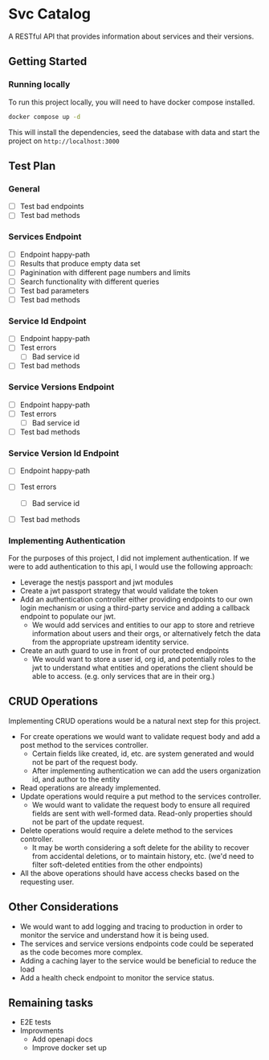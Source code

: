 # Svc Catalog

A RESTful API that provides information about services and their versions.

## Getting Started
### Running locally

To run this project locally, you will need to have docker compose installed.

```bash
docker compose up -d
```

This will install the dependencies, seed the database with data and start
the project on `http://localhost:3000`

## Test Plan
### General
- [ ] Test bad endpoints
- [ ] Test bad methods

### Services Endpoint
- [ ] Endpoint happy-path
- [ ] Results that produce empty data set
- [ ] Paginination with different page numbers and limits
- [ ] Search functionality with different queries
- [ ] Test bad parameters
- [ ] Test bad methods

### Service Id Endpoint
- [ ] Endpoint happy-path
- [ ] Test errors 
    - [ ] Bad service id
- [ ] Test bad methods

### Service Versions Endpoint
- [ ] Endpoint happy-path
- [ ] Test errors 
    - [ ] Bad service id
- [ ] Test bad methods

### Service Version Id Endpoint
- [ ] Endpoint happy-path
- [ ] Test errors 
    - [ ] Bad service id
- [ ] Test bad methods


### Implementing Authentication
For the purposes of this project, I did not implement authentication. If we were
to add authentication to this api, I would use the following approach:
- Leverage the nestjs passport and jwt modules
- Create a jwt passport strategy that would validate the token
- Add an authentication controller either providing endpoints to our own login
mechanism or using a third-party service and adding a callback endpoint to
populate our jwt.
    - We would add services and entities to our app to store and retrieve
    information about users and their orgs, or alternatively fetch the data from the
    appropriate upstream identity service.
- Create an auth guard to use in front of our protected endpoints
    - We would want to store a user id, org id, and potentially roles to the jwt
    to understand what entities and operations the client should be able to
    access. (e.g. only services that are in their org.)

## CRUD Operations
Implementing CRUD operations would be a natural next step for this project.

- For create operations we would want to validate request body and add a post
method to the services controller.
    - Certain fields like created, id, etc. are system generated and would not
    be part of the request body.
    - After implementing authentication we can add the users organization id,
    and author to the entity
- Read operations are already implemented.
- Update operations would require a put method to the services controller.
    - We would want to validate the request body to ensure all required fields
    are sent with well-formed data. Read-only properties should not be part of
    the update request.
- Delete operations would require a delete method to the services controller.
    - It may be worth considering a soft delete for the ability to recover from
    accidental deletions, or to maintain history, etc. (we'd need to filter soft-deleted
    entities from the other endpoints)
- All the above operations should have access checks based on the requesting
user.

## Other Considerations
- We would want to add logging and tracing to production in order to monitor
the service and understand how it is being used.
- The services and service versions endpoints code could be seperated as the
code becomes more complex.
- Adding a caching layer to the service would be beneficial to reduce the load
- Add a health check endpoint to monitor the service status.

## Remaining tasks
- E2E tests
- Improvments
    - Add openapi docs
    - Improve docker set up
